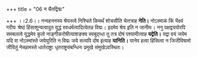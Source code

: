 +++
title = "06 न चैतद्विद्मः"

+++
।।2.6।। नन्वहननस्य श्रेयस्त्वे निश्चिते किमर्थं शोचसीति चेत्तत्राह
**नेति।** नोऽस्माकं किं भैक्ष्यं गरीयः श्रेष्ठं हिंसाशून्यत्वादुत
युद्धं स्वधर्मत्वादित्येतन्न विद्मः। इदमेव श्रेय इति न जानीमः। ननु
पक्षद्वययोरपि समबलत्वे युद्धमेव कुतो नाङ्गीकरोषीत्याशङक्य स्वबुद्य्धा तु
तत्र दोषं पश्यामीत्याह **यद्वेति।** यद्वा वयं जयेम यदि वा नोऽस्मांस्ते
जयेयुरिति न विद्मः जये सत्यपि दोष इत्याह **यानिति।** यानेव हत्वा
हिंसित्वा न जिजीविषामो जीवितुं नेच्छामस्ते धार्तराष्ट्राः
धृतराष्ट्रसंबन्धिनः प्रमुखे संमुखेऽवस्थितः।  
